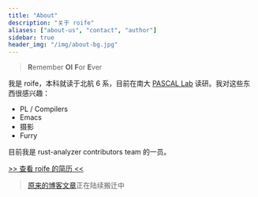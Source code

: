 ```yaml
---
title: "About"
description: "关于 roife"
aliases: ["about-us", "contact", "author"]
sidebar: true
header_img: "/img/about-bg.jpg"
---
```


> **R**emember **OI** **F**or **E**ver

我是 roife，本科就读于北航 6 系，目前在南大 [PASCAL Lab](https://pascal-lab.net) 读研。我对这些东西很感兴趣：

- PL / Compilers
- Emacs
- 摄影
- Furry

目前我是 rust-analyzer contributors team 的一员。

[>> 查看 roife 的简历 <<](https://github.com/roife/resume/blob/master/resume.pdf)

> [原来的博客文章](https://github.com/roife/roife.github.io/tree/master/_posts)正在陆续搬迁中
